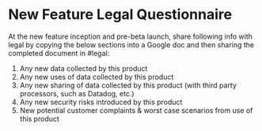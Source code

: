 # New Feature Legal Questionnaire 

At the new feature inception and pre-beta launch, share following info with legal by copying the below sections into a Google doc and then sharing the completed document in #legal: 

1. Any new data collected by this product
1. Any new uses of data collected by this product
1. Any new sharing of data collected by this product (with third party processors, such as Datadog, etc.)
1. Any new security risks introduced by this product
1. New potential customer complaints & worst case scenarios from use of this product
